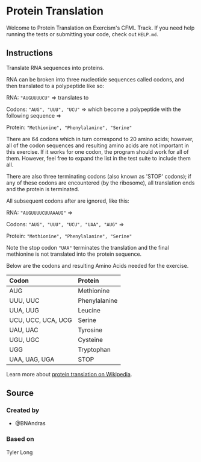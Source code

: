 # Protein Translation

Welcome to Protein Translation on Exercism's CFML Track.
If you need help running the tests or submitting your code, check out `HELP.md`.

## Instructions

Translate RNA sequences into proteins.

RNA can be broken into three nucleotide sequences called codons, and then translated to a polypeptide like so:

RNA: `"AUGUUUUCU"` => translates to

Codons: `"AUG", "UUU", "UCU"`
=> which become a polypeptide with the following sequence =>

Protein: `"Methionine", "Phenylalanine", "Serine"`

There are 64 codons which in turn correspond to 20 amino acids; however, all of the codon sequences and resulting amino acids are not important in this exercise.
If it works for one codon, the program should work for all of them.
However, feel free to expand the list in the test suite to include them all.

There are also three terminating codons (also known as 'STOP' codons); if any of these codons are encountered (by the ribosome), all translation ends and the protein is terminated.

All subsequent codons after are ignored, like this:

RNA: `"AUGUUUUCUUAAAUG"` =>

Codons: `"AUG", "UUU", "UCU", "UAA", "AUG"` =>

Protein: `"Methionine", "Phenylalanine", "Serine"`

Note the stop codon `"UAA"` terminates the translation and the final methionine is not translated into the protein sequence.

Below are the codons and resulting Amino Acids needed for the exercise.

| Codon              | Protein       |
| :----------------- | :------------ |
| AUG                | Methionine    |
| UUU, UUC           | Phenylalanine |
| UUA, UUG           | Leucine       |
| UCU, UCC, UCA, UCG | Serine        |
| UAU, UAC           | Tyrosine      |
| UGU, UGC           | Cysteine      |
| UGG                | Tryptophan    |
| UAA, UAG, UGA      | STOP          |

Learn more about [protein translation on Wikipedia][protein-translation].

[protein-translation]: https://en.wikipedia.org/wiki/Translation_(biology)

## Source

### Created by

- @BNAndras

### Based on

Tyler Long
